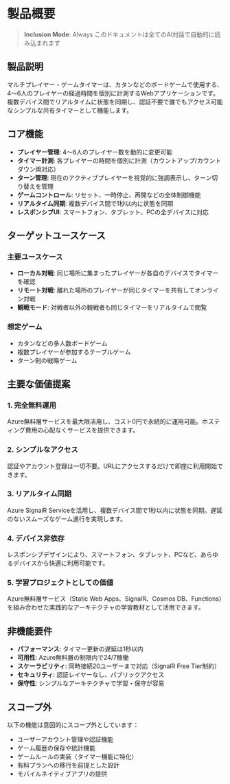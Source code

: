 # 製品概要

> **Inclusion Mode**: Always
> このドキュメントは全てのAI対話で自動的に読み込まれます

## 製品説明

マルチプレイヤー・ゲームタイマーは、カタンなどのボードゲームで使用する、4〜6人のプレイヤーの経過時間を個別に計測するWebアプリケーションです。複数デバイス間でリアルタイムに状態を同期し、認証不要で誰でもアクセス可能なシンプルな共有タイマーとして機能します。

## コア機能

- **プレイヤー管理**: 4〜6人のプレイヤー数を動的に変更可能
- **タイマー計測**: 各プレイヤーの時間を個別に計測（カウントアップ/カウントダウン両対応）
- **ターン管理**: 現在のアクティブプレイヤーを視覚的に強調表示し、ターン切り替えを管理
- **ゲームコントロール**: リセット、一時停止、再開などの全体制御機能
- **リアルタイム同期**: 複数デバイス間で1秒以内に状態を同期
- **レスポンシブUI**: スマートフォン、タブレット、PCの全デバイスに対応

## ターゲットユースケース

### 主要ユースケース
- **ローカル対戦**: 同じ場所に集まったプレイヤーが各自のデバイスでタイマーを確認
- **リモート対戦**: 離れた場所のプレイヤーが同じタイマーを共有してオンライン対戦
- **観戦モード**: 対戦者以外の観戦者も同じタイマーをリアルタイムで閲覧

### 想定ゲーム
- カタンなどの多人数ボードゲーム
- 複数プレイヤーが参加するテーブルゲーム
- ターン制の戦略ゲーム

## 主要な価値提案

### 1. 完全無料運用
Azure無料層サービスを最大限活用し、コスト0円で永続的に運用可能。ホスティング費用の心配なくサービスを提供できます。

### 2. シンプルなアクセス
認証やアカウント登録は一切不要。URLにアクセスするだけで即座に利用開始できます。

### 3. リアルタイム同期
Azure SignalR Serviceを活用し、複数デバイス間で1秒以内に状態を同期。遅延のないスムーズなゲーム進行を実現します。

### 4. デバイス非依存
レスポンシブデザインにより、スマートフォン、タブレット、PCなど、あらゆるデバイスから快適に利用可能です。

### 5. 学習プロジェクトとしての価値
Azure無料層サービス（Static Web Apps、SignalR、Cosmos DB、Functions）を組み合わせた実践的なアーキテクチャの学習教材として活用できます。

## 非機能要件

- **パフォーマンス**: タイマー更新の遅延は1秒以内
- **可用性**: Azure無料層の制限内で24/7稼働
- **スケーラビリティ**: 同時接続20ユーザーまで対応（SignalR Free Tier制約）
- **セキュリティ**: 認証レイヤーなし、パブリックアクセス
- **保守性**: シンプルなアーキテクチャで学習・保守が容易

## スコープ外

以下の機能は意図的にスコープ外としています：

- ユーザーアカウント管理や認証機能
- ゲーム履歴の保存や統計機能
- ゲームルールの実装（タイマー機能に特化）
- 有料プランへの移行を前提とした設計
- モバイルネイティブアプリの提供
